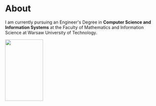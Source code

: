 # About
I am currently pursuing an Engineer's Degree in **Computer Science and Information Systems** at the Faculty of Mathematics and Information Science at Warsaw University of Technology.

<span>
  <img height=200 width="49.5%" align="center" src="https://github-readme-stats.vercel.app/api?username=mslup&show_icons=true&theme=noctis_minimus&rank_icon=github" />
</span>
